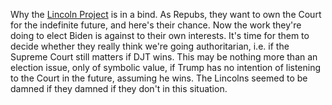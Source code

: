 Why the <a href="https://lincolnproject.us/">Lincoln Project</a> is in a bind. As Repubs, they want to own the Court for the indefinite future, and here's their chance. Now the work they're doing to elect Biden is against to their own interests. It's time for them to decide whether they really think we're going authoritarian, i.e. if the Supreme Court still matters if DJT wins. This may be nothing more than an election issue, only of symbolic value, if Trump has no intention of listening to the Court in the future, assuming he wins. The Lincolns seemed to be damned if they damned if they don't in this situation.
